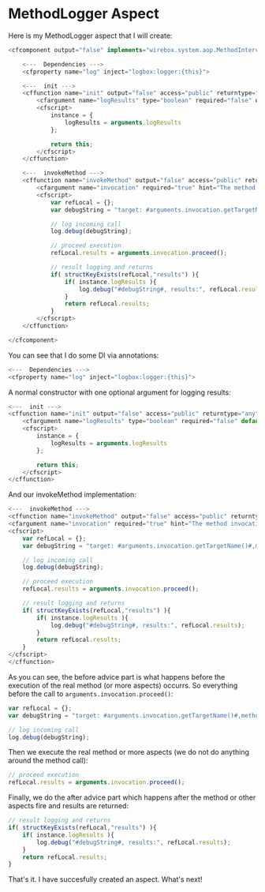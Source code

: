 # MethodLogger Aspect

Here is my MethodLogger aspect that I will create:

```javascript
<cfcomponent output="false" implements="wirebox.system.aop.MethodInterceptor" hint="A simple interceptor that logs method calls and their results">

    <---  Dependencies --->
    <cfproperty name="log" inject="logbox:logger:{this}">

    <---  init --->
    <cffunction name="init" output="false" access="public" returntype="any" hint="Constructor">
        <cfargument name="logResults" type="boolean" required="false" default="true" hint="Do we log results or not?"/>
        <cfscript>
            instance = {
                logResults = arguments.logResults
            };

            return this;
        </cfscript>
    </cffunction>

    <---  invokeMethod --->
    <cffunction name="invokeMethod" output="false" access="public" returntype="any" hint="Invoke an AOP method invocation">
        <cfargument name="invocation" required="true" hint="The method invocation object: wirebox.system.aop.MethodInvocation">
        <cfscript>
            var refLocal = {};
            var debugString = "target: #arguments.invocation.getTargetName()#,method: #arguments.invocation.getMethod()#,arguments:#serializeJSON(arguments.invocation.getArgs())#";

            // log incoming call
            log.debug(debugString);

            // proceed execution
            refLocal.results = arguments.invocation.proceed();

            // result logging and returns
            if( structKeyExists(refLocal,"results") ){
                if( instance.logResults ){
                    log.debug("#debugString#, results:", refLocal.results);
                }
                return refLocal.results;
            }
        </cfscript>
    </cffunction>

</cfcomponent>
```

You can see that I do some DI via annotations:

```javascript
<---  Dependencies --->
<cfproperty name="log" inject="logbox:logger:{this}">
```

A normal constructor with one optional argument for logging results:

```javascript
<---  init --->
<cffunction name="init" output="false" access="public" returntype="any" hint="Constructor">
    <cfargument name="logResults" type="boolean" required="false" default="true" hint="Do we log results or not?"/>
    <cfscript>
        instance = {
            logResults = arguments.logResults
        };

        return this;
    </cfscript>
</cffunction>
```

And our invokeMethod implementation:

```javascript
<---  invokeMethod --->
<cffunction name="invokeMethod" output="false" access="public" returntype="any" hint="Invoke an AOP method invocation">
<cfargument name="invocation" required="true" hint="The method invocation object: wirebox.system.aop.MethodInvocation">
<cfscript>
    var refLocal = {};
    var debugString = "target: #arguments.invocation.getTargetName()#,method: #arguments.invocation.getMethod()#,arguments:#serializeJSON(arguments.invocation.getArgs())#";

    // log incoming call
    log.debug(debugString);

    // proceed execution
    refLocal.results = arguments.invocation.proceed();

    // result logging and returns
    if( structKeyExists(refLocal,"results") ){
        if( instance.logResults ){
            log.debug("#debugString#, results:", refLocal.results);
        }
        return refLocal.results;
    }
</cfscript>
</cffunction>
```

As you can see, the before advice part is what happens before the execution of the real method (or more aspects) occurrs. So everything before the call to `arguments.invocation.proceed()`:

```javascript
var refLocal = {};
var debugString = "target: #arguments.invocation.getTargetName()#,method: #arguments.invocation.getMethod()#,arguments:#serializeJSON(arguments.invocation.getArgs())#";

// log incoming call
log.debug(debugString);
```

Then we execute the real method or more aspects (we do not do anything around the method call):

```javascript
// proceed execution
refLocal.results = arguments.invocation.proceed();
```

Finally, we do the after advice part which happens after the method or other aspects fire and results are returned:

```javascript
// result logging and returns
if( structKeyExists(refLocal,"results") ){
    if( instance.logResults ){
        log.debug("#debugString#, results:", refLocal.results);
    }
    return refLocal.results;
}
```

That's it. I have succesfully created an aspect. What's next!
